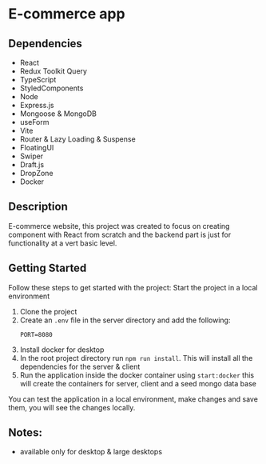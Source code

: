 # E-commerce app

## Dependencies

- React
- Redux Toolkit Query
- TypeScript
- StyledComponents
- Node
- Express.js
- Mongoose & MongoDB
- useForm
- Vite
- Router & Lazy Loading & Suspense
- FloatingUI
- Swiper
- Draft.js
- DropZone
- Docker

## Description

E-commerce website, this project was created to focus on creating component with React from scratch and the backend part is just for functionality at a vert basic level.

## Getting Started

Follow these steps to get started with the project:
Start the project in a local environment

1. Clone the project
2. Create an `.env` file in the server directory and add the following:
   ```env
   PORT=8080
   ```
3. Install docker for desktop
4. In the root project directory run `npm run install`. This will install all the dependencies for the server & client
5. Run the application inside the docker container using `start:docker` this will create the containers for server, client and a seed mongo data base

You can test the application in a local environment, make changes and save them, you will see the changes locally.

## Notes:

- available only for desktop & large desktops
